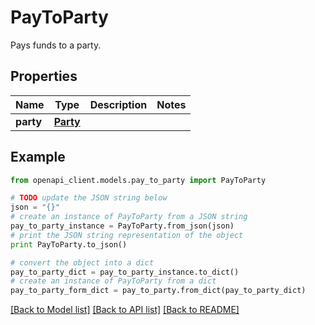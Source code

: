 # PayToParty

Pays funds to a party.

## Properties
Name | Type | Description | Notes
------------ | ------------- | ------------- | -------------
**party** | [**Party**](Party.md) |  | 

## Example

```python
from openapi_client.models.pay_to_party import PayToParty

# TODO update the JSON string below
json = "{}"
# create an instance of PayToParty from a JSON string
pay_to_party_instance = PayToParty.from_json(json)
# print the JSON string representation of the object
print PayToParty.to_json()

# convert the object into a dict
pay_to_party_dict = pay_to_party_instance.to_dict()
# create an instance of PayToParty from a dict
pay_to_party_form_dict = pay_to_party.from_dict(pay_to_party_dict)
```
[[Back to Model list]](../README.md#documentation-for-models) [[Back to API list]](../README.md#documentation-for-api-endpoints) [[Back to README]](../README.md)


